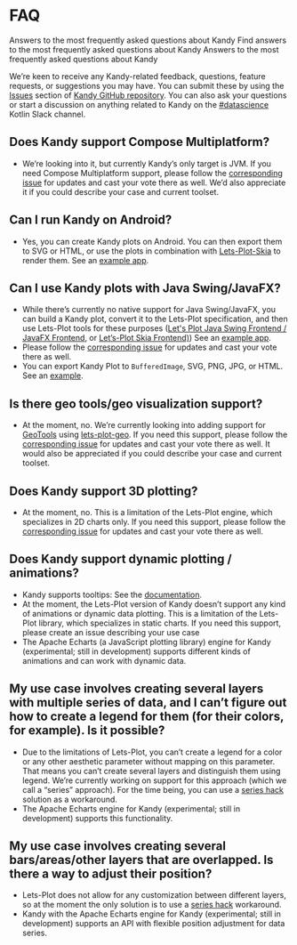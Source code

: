 # FAQ

<web-summary>
    Answers to the most frequently asked questions about Kandy
</web-summary>
<card-summary>
    Find answers to the most frequently asked questions about Kandy
</card-summary>
<link-summary>
    Answers to the most frequently asked questions about Kandy
</link-summary>


We’re keen to receive any Kandy-related feedback, questions, feature requests, or suggestions you may have. 
You can submit these by using the [Issues](https://github.com/Kotlin/kandy/issues) section of 
[Kandy GitHub repository](https://github.com/Kotlin/kandy). 
You can also ask your questions or start a discussion on anything related to Kandy 
on the [#datascience](https://slack-chats.kotlinlang.org/c/datascience?_ga=2.2771440.1927802643.1705492406-2056581211.1698239845&_gl=1*i9jk3b*_ga*MjA1NjU4MTIxMS4xNjk4MjM5ODQ1*_ga_9J976DJZ68*MTcwNTU3MjM0NC42NC4xLjE3MDU1NzIzNjUuMzkuMC4w) 
Kotlin Slack channel.


## Does Kandy support Compose Multiplatform?
 * We’re looking into it, but currently Kandy’s only target is JVM. 
If you need Compose Multiplatform support, please follow the
[corresponding issue](https://github.com/Kotlin/kandy/issues/27) for updates and cast your vote there as well. 
We’d also appreciate it if you could describe your case and current toolset.


## Can I run Kandy on Android?
 * Yes, you can create Kandy plots on Android. 
You can then export them to SVG or HTML, 
or use the plots in combination with [Lets-Plot-Skia](https://github.com/JetBrains/lets-plot-skia) to render them. 
See an [example app](https://github.com/AndreiKingsley/kandy_android_skiko).

## Can I use Kandy plots with Java Swing/JavaFX?
 * While there’s currently no native support for Java Swing/JavaFX, you can build a Kandy plot, 
convert it to the Lets-Plot specification, and then use Lets-Plot tools for these purposes
([Let's Plot Java Swing Frontend / JavaFX Frontend](https://github.com/JetBrains/lets-plot-kotlin/blob/master/USAGE_BATIK_JFX_JS.md), 
or [Let’s-Plot Skia Frontend)](https://github.com/JetBrains/lets-plot-skia))
See an [example app](https://github.com/AndreiKingsley/kandy-swing-app-example).
 * Please follow the [corresponding issue](https://github.com/Kotlin/kandy/issues/283) for updates 
and cast your vote there as well.
 * You can export Kandy Plot to `BufferedImage`, SVG, PNG, JPG, or HTML. 
See an [example](https://kotlin.github.io/kandy/quick-start-guide.html#export).


## Is there geo tools/geo visualization support?
 * At the moment, no. We’re currently looking into adding support for 
[GeoTools](https://www.geotools.org/) using 
[lets-plot-geo](https://github.com/JetBrains/lets-plot-kotlin/blob/master/docs/geotools.md). 
If you need this support, please follow the [corresponding issue](https://github.com/Kotlin/kandy/issues/280) 
for updates and cast your vote there as well. 
It would also be appreciated if you could describe your case and current toolset.


## Does Kandy support 3D plotting?
 * At the moment, no. This is a limitation of the Lets-Plot engine, 
which specializes in 2D charts only. If you need this support, 
please follow the [corresponding issue](https://github.com/Kotlin/kandy/issues/209) 
for updates and cast your vote there as well.

## Does Kandy support dynamic plotting / animations?
 * Kandy supports tooltips: See the [documentation](https://kotlin.github.io/kandy/tooltips-guide.html).
 * At the moment, the Lets-Plot version of Kandy doesn’t support any kind of animations
or dynamic data plotting. This is a limitation of the Lets-Plot library,
which specializes in static charts. If you need this support,
please create an issue describing your use case 
 * The Apache Echarts (a JavaScript plotting library) engine for Kandy 
(experimental; still in development) supports different kinds of animations and can work with dynamic data.


## My use case involves creating several layers with multiple series of data, and I can’t figure out how to create a legend for them (for their colors, for example). Is it possible?

 * Due to the limitations of Lets-Plot, you can’t create a legend for a color or any other aesthetic 
parameter without mapping on this parameter. 
That means you can’t create several layers and distinguish them using legend. 
We’re currently working on support for this approach (which we call a “series” approach).
For the time being, you can use a [series hack](https://kotlin.github.io/kandy/series-hack-guide.html) 
solution as a workaround. 
 * The Apache Echarts engine for Kandy (experimental; still in development) supports this functionality.

## My use case involves creating several bars/areas/other layers that are overlapped. Is there a way to adjust their position?
 * Lets-Plot does not allow for any customization between different layers, 
so at the moment the only solution is to use a [series hack](https://kotlin.github.io/kandy/series-hack-guide.html) 
workaround.
 * Kandy with the Apache Echarts engine for Kandy (experimental; still in development) 
supports an API with flexible position adjustment for data series.
